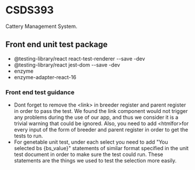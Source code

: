 # CSDS393
Cattery Management System.
## Front end unit test package
- @testing-library/react react-test-renderer --save -dev
- @testing-library/react jest-dom --save -dev
- enzyme
- enzyme-adapter-react-16
### Front end test guidance
- Dont forget to remove the \<link\> in breeder register and parent register in order to pass the test. We found the link component would not trigger any problems during the use of our app, and thus we consider it is a trivial warning that could be ignored.
Also, you need to add \<htmlfor\>for every input of the form of breeder and parent register in order to get the tests to run. 
- For genetable unit test, under each select you need to add \"You selected bs \{bs_value\}\" statements of similar format specified in the unit test document in order to make sure the test could run. These statements are the things we used to test the selection more easily.
